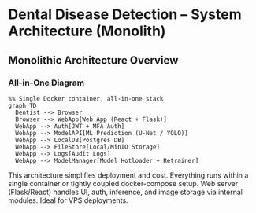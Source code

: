 # Dental Disease Detection – System Architecture (Monolith)

## Monolithic Architecture Overview

### All-in-One Diagram
```mermaid
%% Single Docker container, all-in-one stack
graph TD
  Dentist --> Browser
  Browser --> WebApp[Web App (React + Flask)]
  WebApp --> Auth[JWT + MFA Auth]
  WebApp --> ModelAPI[ML Prediction (U‑Net / YOLO)]
  WebApp --> LocalDB[Postgres DB]
  WebApp --> FileStore[Local/MinIO Storage]
  WebApp --> Logs[Audit Logs]
  WebApp --> ModelManager[Model Hotloader + Retrainer]
```

<ExplainAfter>
This architecture simplifies deployment and cost. Everything runs within a single container or tightly coupled docker-compose setup. Web server (Flask/React) handles UI, auth, inference, and image storage via internal modules. Ideal for VPS deployments.
</ExplainAfter>
